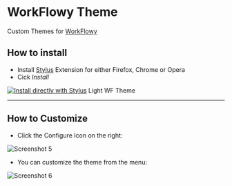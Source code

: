 # WorkFlowy Theme

Custom Themes for [WorkFlowy](https://workflowy.com/)

## How to install

* Install [Stylus](https://add0n.com/stylus.html) Extension for either Firefox, Chrome or Opera
* Cick *Install*

[![Install directly with Stylus](https://img.shields.io/badge/Install%20directly%20with-Stylus-00adad.svg)](https://raw.githubusercontent.com/hodanli/WFtheme/main/light.user.css) Light WF Theme

---
## How to Customize

* Click the Configure Icon on the right:

![Screenshot 5](https://github.com/ethomasv/RemNoteTheme/blob/master/Screenshots/ConfigureIcon.jpg)

* You can customize the theme from the menu:

![Screenshot 6](https://github.com/ethomasv/RemNoteTheme/blob/master/Screenshots/CustomizationMenu.jpg)

